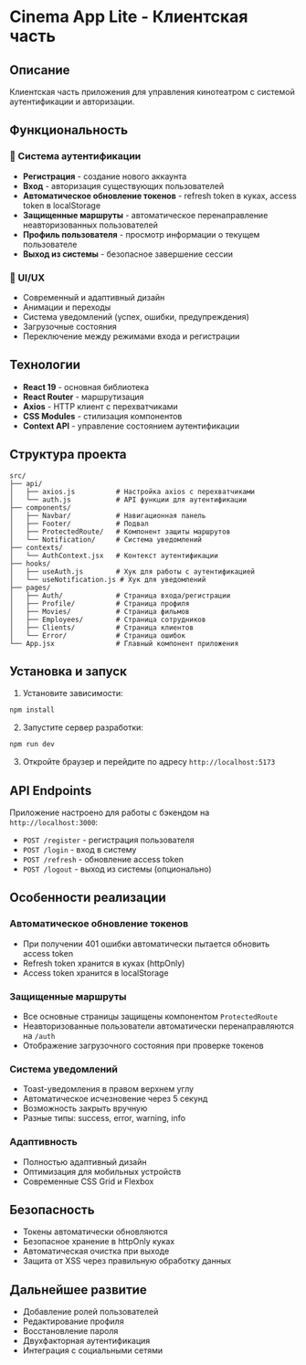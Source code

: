 # Cinema App Lite - Клиентская часть

## Описание

Клиентская часть приложения для управления кинотеатром с системой аутентификации и авторизации.

## Функциональность

### 🔐 Система аутентификации

- **Регистрация** - создание нового аккаунта
- **Вход** - авторизация существующих пользователей
- **Автоматическое обновление токенов** - refresh token в куках, access token в localStorage
- **Защищенные маршруты** - автоматическое перенаправление неавторизованных пользователей
- **Профиль пользователя** - просмотр информации о текущем пользователе
- **Выход из системы** - безопасное завершение сессии

### 🎨 UI/UX

- Современный и адаптивный дизайн
- Анимации и переходы
- Система уведомлений (успех, ошибки, предупреждения)
- Загрузочные состояния
- Переключение между режимами входа и регистрации

## Технологии

- **React 19** - основная библиотека
- **React Router** - маршрутизация
- **Axios** - HTTP клиент с перехватчиками
- **CSS Modules** - стилизация компонентов
- **Context API** - управление состоянием аутентификации

## Структура проекта

```
src/
├── api/
│   ├── axios.js          # Настройка axios с перехватчиками
│   └── auth.js           # API функции для аутентификации
├── components/
│   ├── Navbar/           # Навигационная панель
│   ├── Footer/           # Подвал
│   ├── ProtectedRoute/   # Компонент защиты маршрутов
│   └── Notification/     # Система уведомлений
├── contexts/
│   └── AuthContext.jsx   # Контекст аутентификации
├── hooks/
│   ├── useAuth.js        # Хук для работы с аутентификацией
│   └── useNotification.js # Хук для уведомлений
├── pages/
│   ├── Auth/             # Страница входа/регистрации
│   ├── Profile/          # Страница профиля
│   ├── Movies/           # Страница фильмов
│   ├── Employees/        # Страница сотрудников
│   ├── Clients/          # Страница клиентов
│   └── Error/            # Страница ошибок
└── App.jsx               # Главный компонент приложения
```

## Установка и запуск

1. Установите зависимости:

```bash
npm install
```

2. Запустите сервер разработки:

```bash
npm run dev
```

3. Откройте браузер и перейдите по адресу `http://localhost:5173`

## API Endpoints

Приложение настроено для работы с бэкендом на `http://localhost:3000`:

- `POST /register` - регистрация пользователя
- `POST /login` - вход в систему
- `POST /refresh` - обновление access token
- `POST /logout` - выход из системы (опционально)

## Особенности реализации

### Автоматическое обновление токенов

- При получении 401 ошибки автоматически пытается обновить access token
- Refresh token хранится в куках (httpOnly)
- Access token хранится в localStorage

### Защищенные маршруты

- Все основные страницы защищены компонентом `ProtectedRoute`
- Неавторизованные пользователи автоматически перенаправляются на `/auth`
- Отображение загрузочного состояния при проверке токенов

### Система уведомлений

- Toast-уведомления в правом верхнем углу
- Автоматическое исчезновение через 5 секунд
- Возможность закрыть вручную
- Разные типы: success, error, warning, info

### Адаптивность

- Полностью адаптивный дизайн
- Оптимизация для мобильных устройств
- Современные CSS Grid и Flexbox

## Безопасность

- Токены автоматически обновляются
- Безопасное хранение в httpOnly куках
- Автоматическая очистка при выходе
- Защита от XSS через правильную обработку данных

## Дальнейшее развитие

- Добавление ролей пользователей
- Редактирование профиля
- Восстановление пароля
- Двухфакторная аутентификация
- Интеграция с социальными сетями
